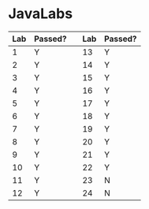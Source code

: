 # JavaLabs
| Lab  | Passed? |  | Lab | Passed? | 
| ------- | -------- | ------- | -------- | -------- |
| 1  | Y |  | 13 | Y |
| 2  | Y |  | 14 | Y |
| 3  | Y |  | 15 | Y |
| 4  | Y |  | 16 | Y |
| 5  | Y |  | 17 | Y |
| 6  | Y |  | 18 | Y |
| 7  | Y |  | 19 | Y |
| 8  | Y |  | 20 | Y |
| 9  | Y |  | 21 | Y |
| 10 | Y |  | 22 | Y |
| 11 | Y |  | 23 | N |
| 12 | Y |  | 24 | N |
